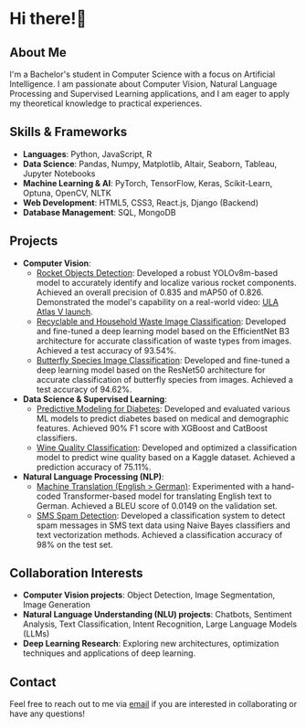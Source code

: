 # Hi there!👋

## About Me
I'm a Bachelor's student in Computer Science with a focus on Artificial Intelligence. I am passionate about Computer Vision, Natural Language Processing and Supervised Learning applications, and I am eager to apply my theoretical knowledge to practical experiences. 

## Skills & Frameworks
- **Languages**: Python, JavaScript, R
- **Data Science**: Pandas, Numpy, Matplotlib, Altair, Seaborn, Tableau, Jupyter Notebooks
- **Machine Learning & AI**: PyTorch, TensorFlow, Keras, Scikit-Learn, Optuna, OpenCV, NLTK
- **Web Development**: HTML5, CSS3, React.js, Django (Backend)
- **Database Management**: SQL, MongoDB

## Projects
- **Computer Vision**:
  - [Rocket Objects Detection](https://github.com/Vaquita-AI/Rocket-Objects-Detection): Developed a robust YOLOv8m-based model to accurately identify and localize various rocket components. Achieved an overall precision of 0.835 and mAP50 of 0.826. Demonstrated the model's capability on a real-world video: [ULA Atlas V launch](https://www.youtube.com/watch?v=iVRCdFLpDaE).
  - [Recyclable and Household Waste Image Classification](https://github.com/Vaquita-AI/Recyclable-and-Household-Waste-Image-Classification): Developed and fine-tuned a deep learning model based on the EfficientNet B3 architecture for accurate classification of waste types from images. Achieved a test accuracy of 93.54%.
  - [Butterfly Species Image Classification](https://github.com/Vaquita-AI/Butterfly-Image-Classification): Developed and fine-tuned a deep learning model based on the ResNet50 architecture for accurate classification of butterfly species from images. Achieved a test accuracy of 94.62%.
- **Data Science & Supervised Learning**:
  - [Predictive Modeling for Diabetes](https://github.com/Vaquita-AI/Diabetes-Prediction): Developed and evaluated various ML models to predict diabetes based on medical and demographic features. Achieved 90% F1 score with XGBoost and CatBoost classifiers.
  - [Wine Quality Classification](https://github.com/Vaquita-AI/Wine-Quality-Classification): Developed and optimized a classification model to predict wine quality based on a Kaggle dataset. Achieved a prediction accuracy of 75.11%.
- **Natural Language Processing (NLP)**:
  - [Machine Translation (English > German)](https://github.com/Vaquita-AI/Machine-Translation-EN-DE): Experimented with a hand-coded Transformer-based model for translating English text to German. Achieved a BLEU score of 0.0149 on the validation set.
  - [SMS Spam Detection](https://github.com/Vaquita-AI/SMS-Spam-Detection): Developed a classification system to detect spam messages in SMS text data using Naive Bayes classifiers and text vectorization methods. Achieved a classification accuracy of 98% on the test set.


## Collaboration Interests
- **Computer Vision projects**: Object Detection, Image Segmentation, Image Generation
- **Natural Language Understanding (NLU)  projects**: Chatbots, Sentiment Analysis, Text Classification, Intent Recognition, Large Language Models (LLMs)
- **Deep Learning Research**: Exploring new architectures, optimization techniques and applications of deep learning.

## Contact
Feel free to reach out to me via [email](mailto:zlomz19z@gmail.com) if you are interested in collaborating or have any questions!





